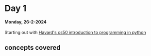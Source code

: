 # Day 1
#### Monday, 26-2-2024
Starting out with [Havard's cs50 introduction to programming in python]('https://www.youtube.com/watch?v=nLRL_NcnK-4')
## concepts covered
